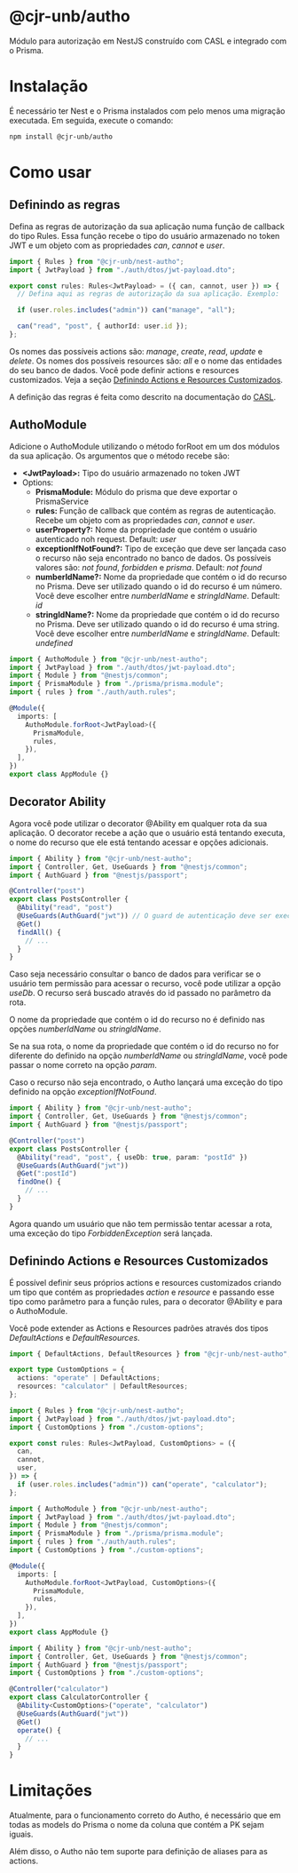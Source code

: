 # @cjr-unb/autho

Módulo para autorização em NestJS construído com CASL e integrado com o Prisma.

# Instalação

É necessário ter Nest e o Prisma instalados com pelo menos uma migração executada. Em seguida, execute o comando:

```bash
npm install @cjr-unb/autho
```

# Como usar

## Definindo as regras

Defina as regras de autorização da sua aplicação numa função de callback do tipo Rules. Essa função recebe o tipo do usuário armazenado no token JWT e um objeto com as propriedades _can_, _cannot_ e _user_.

```typescript
import { Rules } from "@cjr-unb/nest-autho";
import { JwtPayload } from "./auth/dtos/jwt-payload.dto";

export const rules: Rules<JwtPayload> = ({ can, cannot, user }) => {
  // Defina aqui as regras de autorização da sua aplicação. Exemplo:

  if (user.roles.includes("admin")) can("manage", "all");

  can("read", "post", { authorId: user.id });
};
```

Os nomes das possíveis actions são: _manage_, _create_, _read_, _update_ e _delete_.
Os nomes dos possíveis resources são: _all_ e o nome das entidades do seu banco de dados.
Você pode definir actions e resources customizados. Veja a seção [Definindo Actions e Resources Customizados](#definindo-actions-e-resources-customizados).

A definição das regras é feita como descrito na documentação do [CASL](https://casl.js.org/v6/en/guide/define-rules).

## AuthoModule

Adicione o AuthoModule utilizando o método forRoot em um dos módulos da sua aplicação. Os argumentos que o método recebe são:

- **\<JwtPayload\>:** Tipo do usuário armazenado no token JWT
- Options:
  - **PrismaModule:** Módulo do prisma que deve exportar o PrismaService
  - **rules:** Função de callback que contém as regras de autenticação. Recebe um objeto com as propriedades _can_, _cannot_ e _user_.
  - **userProperty?:** Nome da propriedade que contém o usuário autenticado noh request. Default: _user_
  - **exceptionIfNotFound?:** Tipo de exceção que deve ser lançada caso o recurso não seja encontrado no banco de dados. Os possíveis valores são: _not found_, _forbidden_ e _prisma_. Default: _not found_
  - **numberIdName?:** Nome da propriedade que contém o id do recurso no Prisma. Deve ser utilizado quando o id do recurso é um número. Você deve escolher entre _numberIdName_ e _stringIdName_.
    Default: _id_
  - **stringIdName?:** Nome da propriedade que contém o id do recurso no Prisma. Deve ser utilizado quando o id do recurso é uma string. Você deve escolher entre _numberIdName_ e _stringIdName_. Default: _undefined_

```typescript
import { AuthoModule } from "@cjr-unb/nest-autho";
import { JwtPayload } from "./auth/dtos/jwt-payload.dto";
import { Module } from "@nestjs/common";
import { PrismaModule } from "./prisma/prisma.module";
import { rules } from "./auth/auth.rules";

@Module({
  imports: [
    AuthoModule.forRoot<JwtPayload>({
      PrismaModule,
      rules,
    }),
  ],
})
export class AppModule {}
```

## Decorator Ability

Agora você pode utilizar o decorator @Ability em qualquer rota da sua aplicação. O decorator recebe a ação que o usuário está tentando executa, o nome do recurso que ele está tentando acessar e opções adicionais.

```typescript
import { Ability } from "@cjr-unb/nest-autho";
import { Controller, Get, UseGuards } from "@nestjs/common";
import { AuthGuard } from "@nestjs/passport";

@Controller("post")
export class PostsController {
  @Ability("read", "post")
  @UseGuards(AuthGuard("jwt")) // O guard de autenticação deve ser executado antes do guard de autorização
  @Get()
  findAll() {
    // ...
  }
}
```

Caso seja necessário consultar o banco de dados para verificar se o usuário tem permissão para acessar o recurso, você pode utilizar a opção _useDb_. O recurso será buscado através do id passado no parâmetro da rota.

O nome da propriedade que contém o id do recurso no é definido nas opções _numberIdName_ ou _stringIdName_.

Se na sua rota, o nome da propriedade que contém o id do recurso no for diferente do definido na opção _numberIdName_ ou _stringIdName_, você pode passar o nome correto na opção _param_.

Caso o recurso não seja encontrado, o Autho lançará uma exceção do tipo definido na opção _exceptionIfNotFound_.

```typescript
import { Ability } from "@cjr-unb/nest-autho";
import { Controller, Get, UseGuards } from "@nestjs/common";
import { AuthGuard } from "@nestjs/passport";

@Controller("post")
export class PostsController {
  @Ability("read", "post", { useDb: true, param: "postId" })
  @UseGuards(AuthGuard("jwt"))
  @Get(":postId")
  findOne() {
    // ...
  }
}
```

Agora quando um usuário que não tem permissão tentar acessar a rota, uma exceção do tipo _ForbiddenException_ será lançada.

## Definindo Actions e Resources Customizados

É possível definir seus próprios actions e resources customizados criando um tipo que contém as propriedades _action_ e _resource_ e passando esse tipo como parâmetro para a função rules, para o decorator @Ability e para o AuthoModule.

Você pode extender as Actions e Resources padrões através dos tipos _DefaultActions_ e _DefaultResources_.

```typescript
import { DefaultActions, DefaultResources } from "@cjr-unb/nest-autho";

export type CustomOptions = {
  actions: "operate" | DefaultActions;
  resources: "calculator" | DefaultResources;
};
```

```typescript
import { Rules } from "@cjr-unb/nest-autho";
import { JwtPayload } from "./auth/dtos/jwt-payload.dto";
import { CustomOptions } from "./custom-options";

export const rules: Rules<JwtPayload, CustomOptions> = ({
  can,
  cannot,
  user,
}) => {
  if (user.roles.includes("admin")) can("operate", "calculator");
};
```

```typescript
import { AuthoModule } from "@cjr-unb/nest-autho";
import { JwtPayload } from "./auth/dtos/jwt-payload.dto";
import { Module } from "@nestjs/common";
import { PrismaModule } from "./prisma/prisma.module";
import { rules } from "./auth/auth.rules";
import { CustomOptions } from "./custom-options";

@Module({
  imports: [
    AuthoModule.forRoot<JwtPayload, CustomOptions>({
      PrismaModule,
      rules,
    }),
  ],
})
export class AppModule {}
```

```typescript
import { Ability } from "@cjr-unb/nest-autho";
import { Controller, Get, UseGuards } from "@nestjs/common";
import { AuthGuard } from "@nestjs/passport";
import { CustomOptions } from "./custom-options";

@Controller("calculator")
export class CalculatorController {
  @Ability<CustomOptions>("operate", "calculator")
  @UseGuards(AuthGuard("jwt"))
  @Get()
  operate() {
    // ...
  }
}
```

# Limitações

Atualmente, para o funcionamento correto do Autho, é necessário que em todas as models do Prisma o nome da coluna que contém a PK sejam iguais.

Além disso, o Autho não tem suporte para definição de aliases para as actions.
